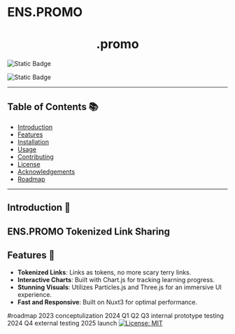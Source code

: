 # ENS.PROMO 

<h1 align="center" id="title">.promo</h1>

![Static Badge](https://img.shields.io/badge/Nuxt-%2300DC82?style=for-the-badge&logo=nuxtdotjs&logoColor=%23ffffff&labelColor=%2300DC82&cacheSeconds=3600)

![Static Badge](https://img.shields.io/badge/solidity-%23363636?style=for-the-badge&logo=solidity&logoColor=%23ffffff&labelColor=%23363636&cacheSeconds=3600)

---

## Table of Contents 📚

- [Introduction](#introduction)
- [Features](#features)
- [Installation](#installation)
- [Usage](#usage)
- [Contributing](#contributing)
- [License](#license)
- [Acknowledgements](#acknowledgements)
- [Roadmap](#roadmap)
---

## Introduction 🎉
ENS.PROMO
Tokenized Link Sharing
---

## Features 🌟

- **Tokenized Links**: Links as tokens, no more scary terry links.
- **Interactive Charts**: Built with Chart.js for tracking learning progress.
- **Stunning Visuals**: Utilizes Particles.js and Three.js for an immersive UI experience.
- **Fast and Responsive**: Built on Nuxt3 for optimal performance.

#roadmap
2023 conceptulization
2024 Q1 Q2 Q3 internal prototype testing
2024 Q4 external testing
2025 launch
[![License: MIT](https://img.shields.io/badge/License-MIT-yellow.svg)](https://opensource.org/licenses/MIT)
